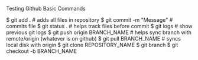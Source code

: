 Testing Github 
Basic Commands

  $ git add . # adds all files in repository
  $ git commit -m "Message" # commits file
  $ git status . # helps track files before commit
  $ git logs # show previous git logs
  $ git push origin BRANCH_NAME # helps sync branch with remote/origin (whatever is on github)
  $ git pull BRANCH_NAME # syncs local disk with origin
  $ git clone REPOSITORY_NAME 
  $ git branch 
  $ git checkout -b BRANCH_NAME